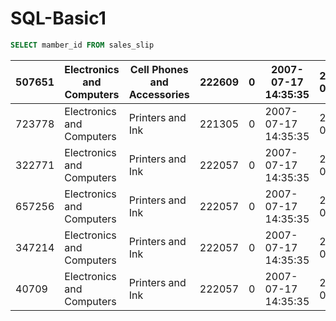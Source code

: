 # SQL-Basic1

```sql
SELECT mamber_id FROM sales_slip
```

|507651 |Electronics and Computers|Cell Phones and Accessories|222609|0  |2007-07-17 14:35:35|2007-07-20|1  |5900|1183572526|
|-------|-------------------------|---------------------------|------|---|-------------------|----------|---|----|----------|
|723778 |Electronics and Computers|Printers and Ink           |221305|0  |2007-07-17 14:35:35|2007-07-20|1  |2800|1183572803|
|322771 |Electronics and Computers|Printers and Ink           |222057|0  |2007-07-17 14:35:35|2007-07-27|2  |3500|1183572747|
|657256 |Electronics and Computers|Printers and Ink           |222057|0  |2007-07-17 14:35:35|2007-07-27|1  |3500|1183574039|
|347214 |Electronics and Computers|Printers and Ink           |222057|0  |2007-07-17 14:35:35|2007-07-27|1  |3500|1183572664|
|40709  |Electronics and Computers|Printers and Ink           |222057|0  |2007-07-17 14:35:35|2007-07-27|1  |3500|1183573152|
